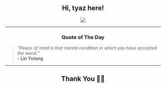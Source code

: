 <h2 align="center"> Hi, tyaz here!</h2>

<p align="center">
<a href="https://github.com/tyazx" alt="github streak"><img src="https://dvst-streak.herokuapp.com/?user=tyazx&theme=tokyonight&fire=DD472C"></a>
</p>

<hr>
<h3 align="center">Quote of The Day</h3>
<p align="center">
<blockquote>
<i>"Peace of mind is that mental condition in which you have accepted the worst."</i>
<br>
<b>- Lin Yutang</b>
</blockquote>
</p>


<hr>
<h2 align="center">Thank You 🙏🏼</h2>
